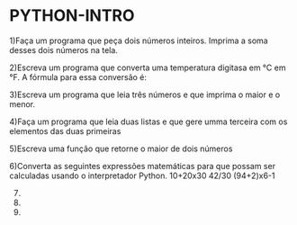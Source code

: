 # PYTHON-INTRO
1)Faça um programa que peça dois números inteiros. Imprima a soma desses dois números na tela.

2)Escreva um programa que converta uma temperatura digitasa em °C em °F. A fórmula para essa conversão é: 

3)Escreva um programa que leia três números e que imprima o maior e o menor.

4)Faça um programa que leia duas listas e que gere umma terceira com os elementos das duas primeiras

5)Escreva uma função que retorne o maior de dois números

6)Converta as seguintes expressões matemáticas para que possam ser calculadas usando o interpretador Python.
10+20x30
42/30
(94+2)x6-1

7)

8)

9)
